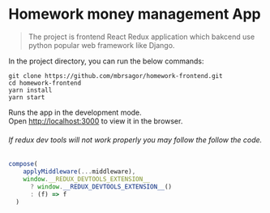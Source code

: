 # Homework money management App
> The project is frontend React Redux application which bakcend use python popular web framework like Django.

In the project directory, you can run the below commands:

```
git clone https://github.com/mbrsagor/homework-frontend.git
cd homework-frontend
yarn install
yarn start
```

Runs the app in the development mode.\
Open [http://localhost:3000](http://localhost:3000) to view it in the browser.


###### If redux dev tools will not work properly you may follow the follow the code.
```javascript
compose(
    applyMiddleware(...middleware),
    window.__REDUX_DEVTOOLS_EXTENSION__
      ? window.__REDUX_DEVTOOLS_EXTENSION__()
      : (f) => f
  )
```
